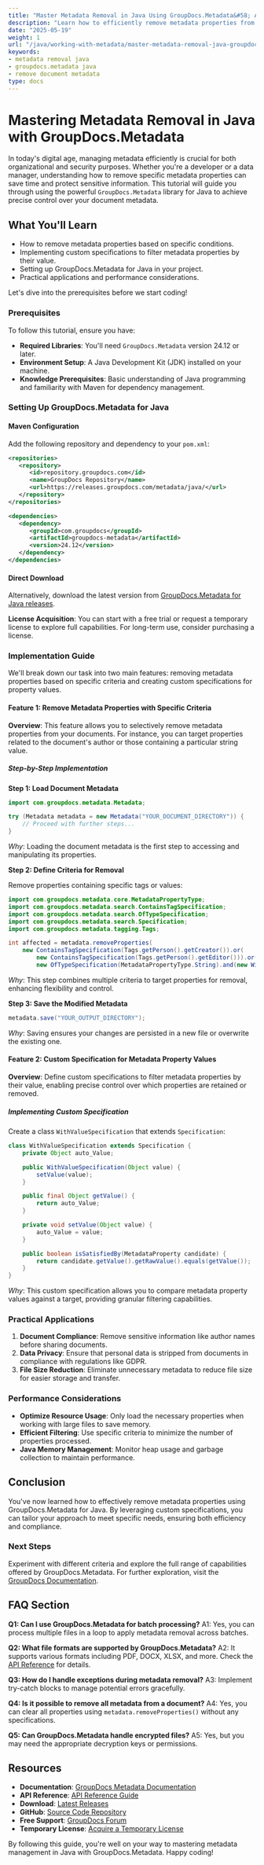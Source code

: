 ```yaml
---
title: "Master Metadata Removal in Java Using GroupDocs.Metadata&#58; A Comprehensive Guide"
description: "Learn how to efficiently remove metadata properties from documents using GroupDocs.Metadata for Java, ensuring data privacy and compliance."
date: "2025-05-19"
weight: 1
url: "/java/working-with-metadata/master-metadata-removal-java-groupdocs/"
keywords:
- metadata removal java
- groupdocs.metadata java
- remove document metadata
type: docs
---
```

# Mastering Metadata Removal in Java with GroupDocs.Metadata

In today's digital age, managing metadata efficiently is crucial for both organizational and security purposes. Whether you're a developer or a data manager, understanding how to remove specific metadata properties can save time and protect sensitive information. This tutorial will guide you through using the powerful `GroupDocs.Metadata` library for Java to achieve precise control over your document metadata.

## What You'll Learn

- How to remove metadata properties based on specific conditions.
- Implementing custom specifications to filter metadata properties by their value.
- Setting up GroupDocs.Metadata for Java in your project.
- Practical applications and performance considerations.

Let's dive into the prerequisites before we start coding!

### Prerequisites

To follow this tutorial, ensure you have:

- **Required Libraries**: You'll need `GroupDocs.Metadata` version 24.12 or later. 
- **Environment Setup**: A Java Development Kit (JDK) installed on your machine.
- **Knowledge Prerequisites**: Basic understanding of Java programming and familiarity with Maven for dependency management.

### Setting Up GroupDocs.Metadata for Java

#### Maven Configuration

Add the following repository and dependency to your `pom.xml`:

```xml
<repositories>
   <repository>
      <id>repository.groupdocs.com</id>
      <name>GroupDocs Repository</name>
      <url>https://releases.groupdocs.com/metadata/java/</url>
   </repository>
</repositories>

<dependencies>
   <dependency>
      <groupId>com.groupdocs</groupId>
      <artifactId>groupdocs-metadata</artifactId>
      <version>24.12</version>
   </dependency>
</dependencies>
```

#### Direct Download

Alternatively, download the latest version from [GroupDocs.Metadata for Java releases](https://releases.groupdocs.com/metadata/java/).

**License Acquisition**: You can start with a free trial or request a temporary license to explore full capabilities. For long-term use, consider purchasing a license.

### Implementation Guide

We'll break down our task into two main features: removing metadata properties based on specific criteria and creating custom specifications for property values.

#### Feature 1: Remove Metadata Properties with Specific Criteria

**Overview**: This feature allows you to selectively remove metadata properties from your documents. For instance, you can target properties related to the document's author or those containing a particular string value.

##### Step-by-Step Implementation

**Step 1: Load Document Metadata**

```java
import com.groupdocs.metadata.Metadata;

try (Metadata metadata = new Metadata("YOUR_DOCUMENT_DIRECTORY")) {
    // Proceed with further steps...
}
```

*Why*: Loading the document metadata is the first step to accessing and manipulating its properties.

**Step 2: Define Criteria for Removal**

Remove properties containing specific tags or values:

```java
import com.groupdocs.metadata.core.MetadataPropertyType;
import com.groupdocs.metadata.search.ContainsTagSpecification;
import com.groupdocs.metadata.search.OfTypeSpecification;
import com.groupdocs.metadata.search.Specification;
import com.groupdocs.metadata.tagging.Tags;

int affected = metadata.removeProperties(
    new ContainsTagSpecification(Tags.getPerson().getCreator()).or(
        new ContainsTagSpecification(Tags.getPerson().getEditor())).or(
        new OfTypeSpecification(MetadataPropertyType.String).and(new WithValueSpecification("John"))));
```

*Why*: This step combines multiple criteria to target properties for removal, enhancing flexibility and control.

**Step 3: Save the Modified Metadata**

```java
metadata.save("YOUR_OUTPUT_DIRECTORY");
```

*Why*: Saving ensures your changes are persisted in a new file or overwrite the existing one.

#### Feature 2: Custom Specification for Metadata Property Values

**Overview**: Define custom specifications to filter metadata properties by their value, enabling precise control over which properties are retained or removed.

##### Implementing Custom Specification

Create a class `WithValueSpecification` that extends `Specification`:

```java
class WithValueSpecification extends Specification {
    private Object auto_Value;

    public WithValueSpecification(Object value) {
        setValue(value);
    }

    public final Object getValue() {
        return auto_Value;
    }

    private void setValue(Object value) {
        auto_Value = value;
    }

    public boolean isSatisfiedBy(MetadataProperty candidate) {
        return candidate.getValue().getRawValue().equals(getValue());
    }
}
```

*Why*: This custom specification allows you to compare metadata property values against a target, providing granular filtering capabilities.

### Practical Applications

1. **Document Compliance**: Remove sensitive information like author names before sharing documents.
2. **Data Privacy**: Ensure that personal data is stripped from documents in compliance with regulations like GDPR.
3. **File Size Reduction**: Eliminate unnecessary metadata to reduce file size for easier storage and transfer.

### Performance Considerations

- **Optimize Resource Usage**: Only load the necessary properties when working with large files to save memory.
- **Efficient Filtering**: Use specific criteria to minimize the number of properties processed.
- **Java Memory Management**: Monitor heap usage and garbage collection to maintain performance.

## Conclusion

You've now learned how to effectively remove metadata properties using GroupDocs.Metadata for Java. By leveraging custom specifications, you can tailor your approach to meet specific needs, ensuring both efficiency and compliance.

### Next Steps

Experiment with different criteria and explore the full range of capabilities offered by GroupDocs.Metadata. For further exploration, visit the [GroupDocs Documentation](https://docs.groupdocs.com/metadata/java/).

## FAQ Section

**Q1: Can I use GroupDocs.Metadata for batch processing?**
A1: Yes, you can process multiple files in a loop to apply metadata removal across batches.

**Q2: What file formats are supported by GroupDocs.Metadata?**
A2: It supports various formats including PDF, DOCX, XLSX, and more. Check the [API Reference](https://reference.groupdocs.com/metadata/java/) for details.

**Q3: How do I handle exceptions during metadata removal?**
A3: Implement try-catch blocks to manage potential errors gracefully.

**Q4: Is it possible to remove all metadata from a document?**
A4: Yes, you can clear all properties using `metadata.removeProperties()` without any specifications.

**Q5: Can GroupDocs.Metadata handle encrypted files?**
A5: Yes, but you may need the appropriate decryption keys or permissions.

## Resources

- **Documentation**: [GroupDocs Metadata Documentation](https://docs.groupdocs.com/metadata/java/)
- **API Reference**: [API Reference Guide](https://reference.groupdocs.com/metadata/java/)
- **Download**: [Latest Releases](https://releases.groupdocs.com/metadata/java/)
- **GitHub**: [Source Code Repository](https://github.com/groupdocs-metadata/GroupDocs.Metadata-for-Java)
- **Free Support**: [GroupDocs Forum](https://forum.groupdocs.com/c/metadata/)
- **Temporary License**: [Acquire a Temporary License](https://purchase.groupdocs.com/temporary-license/)

By following this guide, you're well on your way to mastering metadata management in Java with GroupDocs.Metadata. Happy coding!

